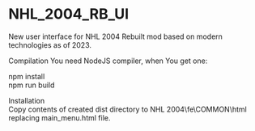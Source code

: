 # NHL_2004_RB_UI

New user interface for NHL 2004 Rebuilt mod based on modern technologies as of 2023.

Compilation
You need NodeJS compiler, when You get one:

npm install <br/>
npm run build

Installation <br/>
Copy contents of created dist directory to  NHL 2004\fe\COMMON\html replacing main_menu.html file.
